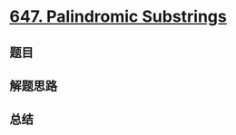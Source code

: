 # [647. Palindromic Substrings](https://leetcode.com/problems/palindromic-substrings/)

## 题目


## 解题思路


## 总结


